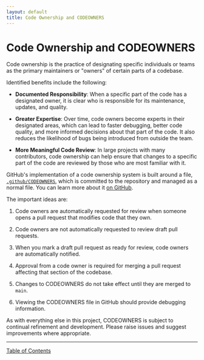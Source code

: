 ```yaml
---
layout: default
title: Code Ownership and CODEOWNERS
---
```


# Code Ownership and CODEOWNERS

Code ownership is the practice of designating specific individuals or teams as the primary maintainers or "owners" of certain parts of a codebase.

Identified benefits include the following:

- **Documented Responsibility**: When a specific part of the code has a designated owner, it is clear who is responsible for its maintenance, updates, and quality.

- **Greater Expertise**: Over time, code owners become experts in their designated areas, which can lead to faster debugging, better code quality, and more informed decisions about that part of the code. It also reduces the likelihood of bugs being introduced from outside the team.

- **More Meaningful Code Review**: In large projects with many contributors, code ownership can help ensure that changes to a specific part of the code are reviewed by those who are most familiar with it.

GitHub's implementation of a code ownership system is built around a file, [`.github/CODEOWNERS`](./.github/CODEOWNERS), which is committed to the repository and managed as a normal file. You can learn more about it [on GitHub](https://docs.github.com/en/repositories/managing-your-repositorys-settings-and-features/customizing-your-repository/about-code-owners).

The important ideas are:

1. Code owners are automatically requested for review when someone opens a pull request that modifies code that they own.

2. Code owners are not automatically requested to review draft pull requests.

3. When you mark a draft pull request as ready for review, code owners are automatically notified.

4. Approval from a code owner is required for merging a pull request affecting that section of the codebase.

5. Changes to CODEOWNERS do not take effect until they are merged to `main`.

6. Viewing the CODEOWNERS file in GitHub should provide debugging information.

As with everything else in this project, CODEOWNERS is subject to continual refinement and development. Please raise issues and suggest improvements where appropriate.

----

[Table of Contents](../README.md)
